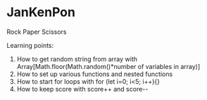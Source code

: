 # JanKenPon
Rock Paper Scissors

Learning points:
1. How to get random string from array with Array[Math.floor(Math.random()*number of variables in array)]
2. How to set up various functions and nested functions
3. How to start for loops with for (let i=0; i<5; i++){}
4. How to keep score with score++ and score--